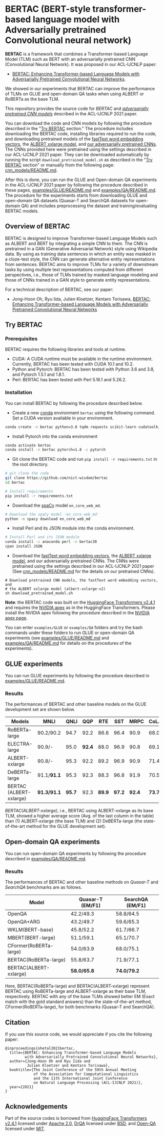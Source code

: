 BERTAC (BERT-style transformer-based language model with Adversarially pretrained Convolutional neural network)
======

**BERTAC** is a framework that combines a Transformer-based Language Model (TLM) such as BERT with an adversarially pretrained CNN (Convolutional Neural Network). It was proposed in our ACL-IJCNLP paper:

* [BERTAC: Enhancing Transformer-based Language Models with Adversarially Pretrained Convolutional Neural Networks](https://aclanthology.org/2021.acl-long.164/). 

We showed in our experiments that BERTAC can improve the performance of TLMs on GLUE and open-domain QA tasks when using ALBERT or RoBERTa as the base TLM. 

This repository provides the source code for *BERTAC* and [*adversarially pretrained CNN models*](cnn_models/README.md) described in the ACL-IJCNLP 2021 paper.

You can download the code and CNN models by following the procedure described in the "[Try BERTAC](#try_bertac) section." The procedure includes downloading the BERTAC code, installing libraries required to run the code, and downloading pretrained models of the [fastText word embedding vectors](https://fasttext.cc/), the [ALBERT xxlarge model](https://github.com/google-research/albert), and [our adversarially pretrained CNNs](cnn_models/README.md). The CNNs provided here were pretrained using the settings described in our ACL-IJCNLP 2021 paper. They can be downloaded automatically by running the script `download_pretrained_model.sh` as described in the "[Try BERTAC](#try_bertac) section" or manually from the following page: [cnn_models/README.md](cnn_models/README.md).

After this is done, you can run the GLUE and Open-domain QA experiments in the ACL-IJCNLP 2021 paper by following the procedure described in these pages, [examples/GLUE/README.md](examples/GLUE/README.md) and [examples/QA/README.md](examples/QA/README.md). The procedure for the experiments starts from downloading GLUE and open-domain QA datasets (Quasar-T and SearchQA datasets for open-domain QA) and includes preprocessing the dataset and training/evaluating BERTAC models. 
 
## Overview of BERTAC
BERTAC is designed to improve Transformer-based Language Models such as ALBERT and BERT by integrating a simple CNN to them. The CNN is pretrained in a GAN (Generative Adversarial Network) style using Wikipedia data. By using as training data sentences in which an entity was masked in a cloze-test style, the CNN can generate alternative entity representations from sentences. BERTAC aims to improve TLMs for a variety of downstream tasks by using multiple text representations computed from different perspectives, i.e., those of TLMs trained by masked language modeling and those of CNNs trained in a GAN style to generate entity representations.

For a technical description of BERTAC, see our paper:

* Jong-Hoon Oh, Ryu Iida, Julien Kloetzer, Kentaro Torisawa, [BERTAC: Enhancing Transformer-based Language Models with Adversarially Pretrained Convolutional Neural Networks](https://aclanthology.org/2021.acl-long.164/) 


## <a name="try_bertac"></a>Try BERTAC 

### Prerequisites

BERTAC requires the following libraries and tools at runtime.

* CUDA: A CUDA runtime must be available in the runtime environment. Currently, BERTAC has been tested with CUDA 10.1 and 10.2.
* Python and Pytorch: BERTAC has been tested with Python 3.6 and 3.8, and Pytorch 1.5.1 and 1.8.1.
* Perl: BERTAC has been tested with Perl 5.16.1 and 5.26.2.

### Installation
You can install BERTAC by following the procedure described below. 

* Create a new [conda](https://www.anaconda.com/) environment `bertac` using the following command. Set a CUDA version available in your environment.

```bash
conda create -n bertac python=3.8 tqdm requests scikit-learn cudatoolkit cudnn lz4
```
* Install Pytorch into the conda environment

```bash
conda activate bertac
conda install -n bertac pytorch=1.8 -c pytorch
```

* Git clone the BERTAC code and run `pip install -r requirements.txt` in the root directory. 

```bash
# git clone the code
git clone https://github.com/nict-wisdom/bertac
cd bertac

# Install requirements
pip install -r requirements.txt
```

* Download the [spaCy](https://spacy.io/) model `en_core_web_md`.
 
```bash
# Download the spaCy model 'en_core_web_md' 
python -m spacy download en_core_web_md
```

* Install Perl and its JSON module into the conda environment. 

```bash 
# Install Perl and its JSON module
conda install -c anaconda perl -n bertac38
cpan install JSON
```

* Download the [fastText word embedding vectors](https://fasttext.cc/), the [ALBERT xxlarge model](https://github.com/google-research/albert), and our adversarially pretrained CNNs. The CNNs were pretrained using the settings described in our ACL-IJCNLP 2021 paper (See [cnn_models/README.md](cnn_models/README.md) for the details on our pretrained CNNs).

```
# Download pretrained CNN models, the fastText word embedding vectors, and
# the ALBERT xxlarge model (albert-xxlarge-v2) 
sh download_pretrained_model.sh
```

**Note**: the BERTAC code was built on the [HuggingFace Transformers v2.4.1](https://github.com/huggingface/transformers/tree/v2.4.1) and requires the [NVIDIA apex](https://github.com/NVIDIA/apex) as in the HuggingFace Transformers. Please install the NVIDIA apex following the procedure described in the [NVIDIA apex page](https://github.com/NVIDIA/apex). 

You can enter `examples/GLUE` or `examples/QA` folders and try the bash commands under these folders to run GLUE or open-domain QA experiments (see [examples/GLUE/README.md](examples/GLUE/README.md) and [examples/QA/README.md](examples/QA/README.md) for details on the procedures of the experiments).

## GLUE experiments
You can run GLUE experiments by following the procedure described in [examples/GLUE/README.md](examples/GLUE/README.md). 

### Results
The performances of BERTAC and other baseline models on the GLUE development set are shown below. 

| Models            | MNLI         | QNLI     | QQP      | RTE      | SST    | MRPC     | CoLA     | STS      | Avg.    | 
|-------------------|--------------|----------|----------|----------|----------|----------|----------|----------|---------|
| RoBERTa-large     | 90.2/90.2    | 94.7     | 92.2     | 86.6     | 96.4     | 90.9     | 68.0     | 92.4     | 88.9    |
| ELECTRA-large     | 90.9/-       | 95.0     | **92.4** | 88.0     | 96.9     | 90.8     | 69.1     | 92.6     | 89.5    |
| ALBERT-xxlarge    | 90.8/-       | 95.3     | 92.2     | 89.2     | 96.9     | 90.9     | 71.4     | 93.0     | 90.0    |
| DeBERTa-large     | 91.1/**91.1**| 95.3     | 92.3     | 88.3     | 96.8     | 91.9     | 70.5     | 92.8     | 90.0    |
| BERTAC<br>(ALBERT-xxlarge)    | **91.3/91.1**| **95.7** | 92.3     | **89.9** | **97.2** | **92.4** | **73.7** | **93.1** | **90.7**|

*BERTAC(ALBERT-xxlarge)*, i.e., BERTAC using ALBERT-xxlarge as its base TLM, showed a higher average score (Avg. of the last column in the table) than (1) ALBERT-xxlarge (the base TLM) and (2) DeBERTa-large (the state-of-the-art method for the GLUE development set). 

## Open-domain QA experiments
You can run open-domain QA experiments by following the procedure described in [examples/QA/README.md](examples/QA/README.md). 

### Results
The performances of BERTAC and other baseline methods on *Quasar-T* and *SearchQA* benchmarks are as follows.

|Model	 				     |Quasar-T (EM/F1) |SearchQA (EM/F1) | 
|------------------------|-----------------|-----------------|
|OpenQA 				     |42.2/49.3        |58.8/64.5        | 
|OpenQA+ARG              |43.2/49.7        |59.6/65.3        |
|WKLM(BERT-base) 	     |45.8/52.2        |61.7/66.7        |
|MBERT(BERT-large)      |51.1/59.1        |65.1/70.7        |
|CFormer(RoBERTa-large) |54.0/63.9        |68.0/75.1        |
|BERTAC(RoBERTa-large)  |55.8/63.7        |71.9/77.1        |
|BERTAC(ALBERT-xxlarge) |**58.0/65.8**    |**74.0/79.2**    |

Here, BERTAC(RoBERTa-large) and BERTAC(ALBERT-xxlarge) represent BERTAC using RoBERTa-large and ALBERT-xxlarge as their base TLM, respectively. BERTAC with any of the base TLMs showed better EM (Exact match with the gold standard answers) than the state-of-the-art method, CFormer(RoBERTa-large), for both benchmarks (Quasar-T and SearchQA).

## Citation

If you use this source code, we would appreciate if you cite the following paper:

```
@inproceedings{ohetal2021bertac,
  title={BERTAC: Enhancing Transformer-based Language Models 
         with Adversarially Pretrained Convolutional Neural Networks},
  author={Jong-Hoon Oh and Ryu Iida and 
          Julien Kloetzer and Kentaro Torisawa},
  booktitle={The Joint Conference of the 59th Annual Meeting  
             of the Association for Computational Linguistics  
             and the 11th International Joint Conference 
             on Natural Language Processing (ACL-IJCNLP 2021)},
  year={2021}
}
```
## Acknowledgements

Part of the source codes is borrowed from [HuggingFace Transformers v2.4.1](https://github.com/huggingface/transformers/tree/v2.4.1) licensed under [Apache 2.0](https://github.com/huggingface/transformers/blob/v2.4.1/LICENSE), [DrQA](https://github.com/facebookresearch/DrQA) licensed under [BSD](https://github.com/facebookresearch/DrQA/blob/master/LICENSE), and [Open-QA](https://github.com/thunlp/OpenQA) licensed under [MIT](https://github.com/thunlp/OpenQA/blob/master/LICENSE).